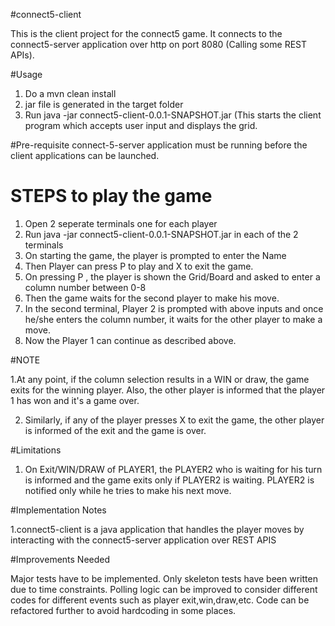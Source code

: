 #connect5-client

This is the client project for the connect5 game. It connects to the connect5-server application over http on port 8080 (Calling some
REST APIs).



#Usage
1. Do a mvn clean install
2. jar file is generated in the target folder
3. Run java -jar connect5-client-0.0.1-SNAPSHOT.jar (This starts the client program which accepts user input and displays
the grid.

#Pre-requisite
connect-5-server application must be running before the client applications can be launched.

# STEPS to play the game

1. Open 2 seperate terminals one for each player
2. Run java -jar connect5-client-0.0.1-SNAPSHOT.jar in each of the 2 terminals
3. On starting the game, the player is prompted to enter the Name
4. Then Player can press P to play and X to exit the game.
5. On pressing P , the player is shown the Grid/Board and asked to enter a column number between 0-8
6. Then the game waits for the second player to make his move.
7. In the second terminal, Player 2 is prompted with above inputs and once he/she enters the column number, it waits for the other player to make a move.
8. Now the Player 1 can continue as described above.

#NOTE

1.At any point, if the column selection results in a WIN or draw, the game exits for the winning player. Also, the other player is informed that the player 1 has won and it's
a game over.

2. Similarly, if any of the player presses X to exit the game, the other player is informed of the exit and the game is over.

#Limitations
1. On Exit/WIN/DRAW of PLAYER1, the PLAYER2 who is waiting for his turn is informed and the game exits only if PLAYER2 is waiting. PLAYER2 is notified only while he tries
to make his next move.

#Implementation Notes

1.connect5-client is a java application that handles the player moves by interacting with the connect5-server application over REST APIS

#Improvements Needed

Major tests have to be implemented. Only skeleton tests have been written due to time constraints.
Polling logic can be improved to consider different codes for different events such as player exit,win,draw,etc.
Code can be refactored further to avoid hardcoding in some places.
